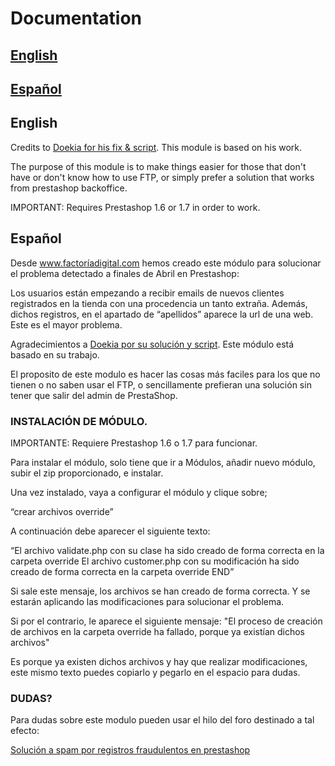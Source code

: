 # Documentation

## [English](#markdown-header-english)

## [Español](#markdown-header-spanish)

## English

Credits to [Doekia for his fix & script](https://www.prestashop.com/forums/topic/981159-spam-customer-account-solution-13-17/). This module is based on his work.

The purpose of this module is to make things easier for those that don't have or don't know how to use FTP, or simply prefer a solution that works from prestashop backoffice.

IMPORTANT: Requires Prestashop 1.6 or 1.7 in order to work.

## Español

Desde www.factoríadigital.com hemos creado este módulo para solucionar el problema detectado a finales de Abril en Prestashop:

Los usuarios están empezando a recibir emails de nuevos clientes registrados en la tienda con una procedencia un tanto extraña. Además, dichos registros, en el apartado de “apellidos” aparece la url de una web. Este es el mayor problema.

Agradecimientos a [Doekia por su solución y script](https://www.prestashop.com/forums/topic/981159-spam-customer-account-solution-13-17/). Este módulo está basado en su trabajo.

El proposito de este modulo es hacer las cosas más faciles para los que no tienen o no saben usar el FTP, o sencillamente prefieran una solución sin tener que salir del admin de PrestaShop.


### INSTALACIÓN DE MÓDULO.

IMPORTANTE: Requiere Prestashop 1.6 o 1.7 para funcionar.

Para instalar el módulo, solo tiene que ir a Módulos, añadir nuevo módulo, subir el zip proporcionado, e instalar.

Una vez instalado, vaya a configurar el módulo y clique sobre;

“crear archivos override”

A continuación debe aparecer el siguiente texto:

“El archivo validate.php con su clase ha sido creado de forma correcta en la carpeta override El archivo customer.php con su modificación ha sido creado de forma correcta en la carpeta override END”

Si sale este mensaje, los archivos se han creado de forma correcta. Y se estarán aplicando las modificaciones para solucionar el problema.

Si por el contrario, le aparece el siguiente mensaje:
"El proceso de creación de archivos en la carpeta override ha fallado, porque ya existían dichos archivos"

Es porque ya existen dichos archivos y hay que realizar modificaciones, este mismo texto puedes copiarlo y pegarlo en el espacio para dudas.

### DUDAS?

Para dudas sobre este modulo pueden usar el hilo del foro destinado a tal efecto:

[Solución a spam por registros fraudulentos en prestashop](https://www.factoriadigital.com/prestaforum/threads/solucion-a-registros-fraudulentos-en-prestashop.1557/)

